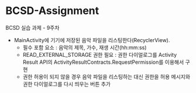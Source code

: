 # BCSD-Assignment
BCSD 실습 과제 - 9주차

- MainActivity에 기기에 저장된 음악 파일을 리스팅한다(RecyclerView).
  - 필수 포함 요소 : 음악의 제목, 가수, 재생 시간(hh:mm:ss)
  - READ_EXTERNAL_STORAGE 권한 필요 : 권한 다이얼로그를 Activity Result API의 ActivityResultContracts.RequestPermission를 이용해서 구현
  - 권한 허용이 되지 않을 경우 음악 파일을 리스팅하는 대신 권한을 허용 메시지와 권한 다이얼로그를 다시 띄우는 버튼 추가
